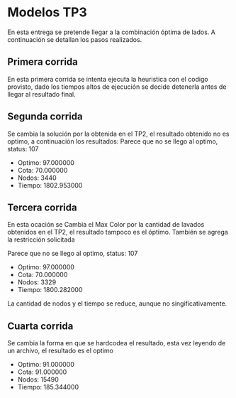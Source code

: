 # Modelos TP3

En esta entrega se pretende llegar a la combinación óptima de lados.
A continuación se detallan los pasos realizados.

## Primera corrida
En esta primera corrida se intenta ejecuta la heuristica con el codigo provisto, dado los tiempos altos de ejecución se decide detenerla antes de llegar al resultado final.

## Segunda corrida

Se cambia la solución por la obtenida en el TP2, el resultado obtenido no es optimo, 
a continuación los resultados:
Parece que no se llego al optimo, status: 107
* Optimo: 97.000000
* Cota: 70.000000
* Nodos: 3440
* Tiempo: 1802.953000

## Tercera corrida

En esta ocación se Cambia el Max Color por la cantidad de lavados obtenidos en el TP2,
el resultado tampoco es el óptimo. También se agrega la restricción solicitada

Parece que no se llego al optimo, status: 107
* Optimo: 97.000000
* Cota: 70.000000
* Nodos: 3329
* Tiempo: 1800.282000

La cantidad de nodos y el tiempo se reduce, aunque no singificativamente.

## Cuarta corrida

Se cambia la forma en que se hardcodea el resultado, esta vez leyendo de un archivo, el resultado es el optimo
* Optimo: 91.000000
* Cota: 91.000000
* Nodos: 15490
* Tiempo: 185.344000

